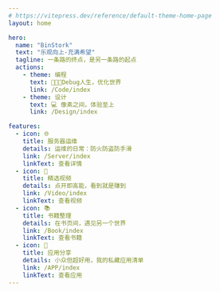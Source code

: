 ```yaml
---
# https://vitepress.dev/reference/default-theme-home-page
layout: home

hero:
  name: "BinStork"
  text: "乐观向上-充满希望"
  tagline: 一条路的终点，是另一条路的起点
  actions:
    - theme: 编程
      text: 🧑🏼‍💻Debug人生，优化世界
      link: /Code/index
    - theme: 设计
      text: 💻 像素之间，体验至上
      link: /Design/index

features:
  - icon: 🌐
    title: 服务器运维
    details: 运维的日常：防火防盗防手滑
    link: /Server/index
    linkText: 查看详情
  - icon: 🎥
    title: 精选视频
    details: 点开即高能，看到就是赚到
    link: /Video/index
    linkText: 查看视频
  - icon: 📚
    title: 书籍整理
    details: 在书页间，遇见另一个世界
    link: /Book/index
    linkText: 查看书籍
  - icon: 📂
    title: 应用分享
    details: 小众但超好用，我的私藏应用清单
    link: /APP/index
    linkText: 查看应用
---
```


